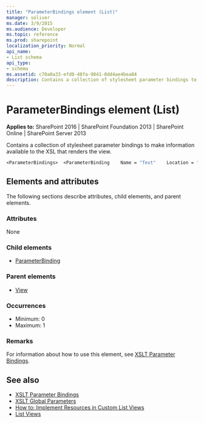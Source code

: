 ```yaml
---
title: "ParameterBindings element (List)"
manager: soliver
ms.date: 3/9/2015
ms.audience: Developer
ms.topic: reference
ms.prod: sharepoint
localization_priority: Normal
api_name:
- List schema
api_type:
- schema
ms.assetid: c70a0a33-efd8-48fa-9841-0dd4ae4bea84
description: Contains a collection of stylesheet parameter bindings to make information available to the XSL that renders the view.
---
```


# ParameterBindings element (List)

**Applies to:** SharePoint 2016 | SharePoint Foundation 2013 | SharePoint Online | SharePoint Server 2013
  
Contains a collection of stylesheet parameter bindings to make information available to the XSL that renders the view.
  
```vb
<ParameterBindings>  <ParameterBinding    Name = "Text"    Location = "Text" /></ParameterBindings>
```

## Elements and attributes

The following sections describe attributes, child elements, and parent elements.

### Attributes

None
   
### Child elements

- [ParameterBinding](parameterbinding-element-list.md)
   
### Parent elements

- [View](view-element-list.md)
   
### Occurrences

- Minimum: 0
- Maximum: 1  
   
### Remarks

For information about how to use this element, see [XSLT Parameter Bindings](https://msdn.microsoft.com/library/0e63af9c-c94b-4425-8b93-989dad1dd49d%28Office.15%29.aspx).
  
## See also

- [XSLT Parameter Bindings](https://msdn.microsoft.com/library/0e63af9c-c94b-4425-8b93-989dad1dd49d%28Office.15%29.aspx)
- [XSLT Global Parameters](https://msdn.microsoft.com/library/13abde86-c820-42bd-863a-c9c8829255a6%28Office.15%29.aspx) 
- [How to: Implement Resources in Custom List Views](https://msdn.microsoft.com/library/f8a01a0b-0538-4c4a-b2af-30c3f7f1ff4b%28Office.15%29.aspx) 
- [List Views](https://msdn.microsoft.com/library/43e6ba7e-eddb-418a-a570-c0815016fc17%28Office.15%29.aspx)

